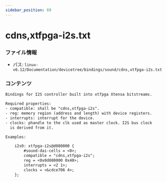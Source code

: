 ```yaml
---
sidebar_position: 69
---
```

# cdns,xtfpga-i2s.txt

### ファイル情報

- パス: `linux-v6.12/Documentation/devicetree/bindings/sound/cdns,xtfpga-i2s.txt`

### コンテンツ

```txt
Bindings for I2S controller built into xtfpga Xtensa bitstreams.

Required properties:
- compatible: shall be "cdns,xtfpga-i2s".
- reg: memory region (address and length) with device registers.
- interrupts: interrupt for the device.
- clocks: phandle to the clk used as master clock. I2S bus clock
  is derived from it.

Examples:

	i2s0: xtfpga-i2s@d080000 {
		#sound-dai-cells = <0>;
		compatible = "cdns,xtfpga-i2s";
		reg = <0x0d080000 0x40>;
		interrupts = <2 1>;
		clocks = <&cdce706 4>;
	};

```
